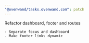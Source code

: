 ```yaml
---
"@ovenwand/tasks.ovenwand.com": patch
---
```


Refactor dashboard, footer and routes

    - Separate focus and dashboard
    - Make footer links dynamic
